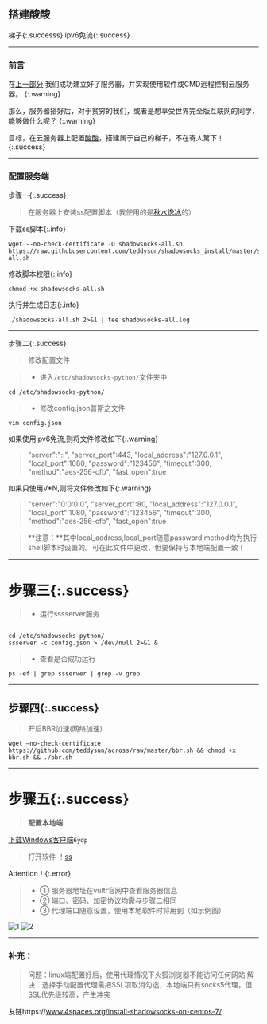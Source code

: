 ## 搭建酸酸

梯子{:.successs}
ipv6免流{:.success}

------

### 前言

在[上一部分](https://neumsc-cdr.github.io/2019/06/19/%E6%9C%8D%E5%8A%A1%E5%99%A8%E6%90%AD%E5%BB%BA%E4%B8%8E%E9%85%8D%E7%BD%AE.html)
我们成功建立好了服务器，并实现使用软件或CMD远程控制云服务器。
{:.warning}


那么，服务器搭好后，对于贫穷的我们，或者是想享受世界完全版互联网的同学，能够做什么呢？
{:.warning}


目标，在云服务器上配置[酸酸](http://baijiahao.baidu.com/s?id=1602613507287751730&wfr=spider&for=pc)，搭建属于自己的梯子，不在寄人篱下！
{:.success}

------

### 配置服务端

步骤一{:.success}

> 在服务器上安装ss配置脚本（我使用的是[秋水逸冰](https://www.eyuyun.com/30.html)的）

下载ss脚本{:.info}

```shell
wget --no-check-certificate -O shadowsocks-all.sh https://raw.githubusercontent.com/teddysun/shadowsocks_install/master/shadowsocks-all.sh
```

修改脚本权限{:.info}

```shell
chmod +x shadowsocks-all.sh
```

执行并生成日志{:.info}

```shell
./shadowsocks-all.sh 2>&1 | tee shadowsocks-all.log
```

------

步骤二{:.success}

> 修改配置文件

> * 进入`/etc/shadowsocks-python/`文件夹中

```shell
cd /etc/shadowsocks-python/
```
> * 修改config.json普斯之文件

```shell
vim config.json
```

如果使用ipv6免流,则将文件修改如下{:.warning}
> "server":"::",
   "server_port":443,
   "local_address":"127.0.0.1",
   "local_port":1080,
   "password":"123456",
   "timeout":300, 
   "method":"aes-256-cfb", 
   "fast_open":true
    
 如果只使用V*N,则将文件修改如下{:.warning}
 
> "server":"0:0:0:0",
   "server_port":80,
   "local_address":"127.0.0.1",
   "local_port":1080,
   "password":"123456",
   "timeout":300, 
   "method":"aes-256-cfb", 
   "fast_open":true
   
> **注意：**其中local_address,local_port随意password,method均为执行shell脚本时设置的。可在此文件中更改，但要保持与本地端配置一致！
   
------

# 步骤三{:.success}

> * 运行sssserver服务

```shell

cd /etc/shadowsocks-python/
ssserver -c config.json > /dev/null 2>&1 &
```

> * 查看是否成功运行

```shell
ps -ef | grep ssserver | grep -v grep
```

------

## 步骤四{:.success}

> 开启BBR加速(网络加速)

```shell
wget –no-check-certificate https://github.com/teddysun/across/raw/master/bbr.sh && chmod +x bbr.sh && ./bbr.sh
```

------

# 步骤五{:.success}

> **配置本地端**

 [下载Windows客户端](https://pan.baidu.com/s/1mTpy0x9r0-dCz_JaOYk2IQ)`6ydp`

> 打开软件
！[ss](http://i1.fuimg.com/691221/cbdfb5bd72548385.png)

Attention！{:.error}

> * ① 服务器地址在vultr官网中查看服务器信息
> * ② 端口、密码、加密协议均需与步骤二相同
> * ③ 代理端口随意设置，使用本地软件时将用到（如示例图）

![1](http://i1.fuimg.com/691221/4fa5534a9a653af9.png)
![2](http://i1.fuimg.com/691221/cbdfb5bd72548385.png)


------

### 补充：


> 问题：linux端配置好后，使用代理情况下火狐浏览器不能访问任何网站
> 解决：选择手动配置代理需把SSL项取消勾选，本地端只有socks5代理，但SSL优先级较高，产生冲突





























友链https://www.4spaces.org/install-shadowsocks-on-centos-7/
